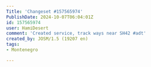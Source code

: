```yaml
---
Title: 'Changeset #157565974'
PublishDate: 2024-10-07T06:04:01Z
id: 157565974
user: HamiDesert
comment: 'Created service, track ways near SH42 #adt'
created_by: JOSM/1.5 (19207 en)
tags:
- Montenegro

---
```

